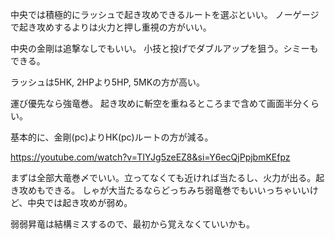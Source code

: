 中央では積極的にラッシュで起き攻めできるルートを選ぶといい。
ノーゲージで起き攻めするよりは火力と押し重視の方がいい。

中央の金剛は追撃なしでもいい。
小技と投げでダブルアップを狙う。シミーもできる。

ラッシュは5HK, 2HPより5HP, 5MKの方が高い。

運び優先なら強竜巻。
起き攻めに斬空を重ねるところまで含めて画面半分くらい。

基本的に、金剛(pc)よりHK(pc)ルートの方が減る。

https://youtube.com/watch?v=TIYJg5zeEZ8&si=Y6ecQjPpjbmKEfpz

まずは全部大竜巻〆でいい。立ってなくても近ければ当たるし、火力が出る。起き攻めもできる。
しゃが大当たるならどっちみち弱竜巻でもいいっちゃいいけど、中央では起き攻めが弱め。

弱弱昇竜は結構ミスするので、最初から覚えなくていいかも。
